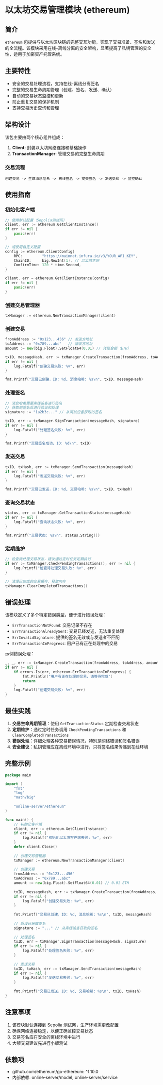 # 以太坊交易管理模块 (ethereum)

## 简介

`ethereum` 包提供与以太坊区块链的完整交互功能，实现了交易准备、签名和发送的全流程。该模块采用在线-离线分离的安全架构，显著提高了私钥管理的安全性，适用于加密资产托管系统。

## 主要特性

- 安全的交易处理流程，支持在线-离线分离签名
- 完整的交易生命周期管理（创建、签名、发送、确认）
- 自动的交易状态监控和更新
- 防止重复交易的保护机制
- 支持交易历史查询和管理

## 架构设计

该包主要由两个核心组件组成：

1. **Client**: 封装以太坊网络连接和基础操作
2. **TransactionManager**: 管理交易的完整生命周期

### 交易流程

```
创建交易 -> 生成消息哈希 -> 离线签名 -> 提交签名 -> 发送交易 -> 监控确认
```

## 使用指南

### 初始化客户端

```go
// 使用默认配置（Sepolia测试网）
client, err := ethereum.GetClientInstance()
if err != nil {
    panic(err)
}

// 或使用自定义配置
config := ethereum.ClientConfig{
    RPC:         "https://mainnet.infura.io/v3/YOUR_API_KEY",
    ChainID:     big.NewInt(1), // 以太坊主网
    ConfirmTime: 120 * time.Second,
}

client, err = ethereum.GetClientInstance(config)
if err != nil {
    panic(err)
}
```

### 创建交易管理器

```go
txManager := ethereum.NewTransactionManager(client)
```

### 创建交易

```go
fromAddress := "0x123...456" // 发送方地址
toAddress := "0x789...abc"   // 接收方地址
amount := new(big.Float).SetFloat64(0.01) // 转账金额（ETH）

txID, messageHash, err := txManager.CreateTransaction(fromAddress, toAddress, amount)
if err != nil {
    log.Fatalf("创建交易失败: %v", err)
}

fmt.Printf("交易已创建，ID: %d, 消息哈希: %s\n", txID, messageHash)
```

### 处理签名

```go
// 消息哈希需要离线设备进行签名
// 获取到签名后进行验证和处理
signature := "1a2b3c..." // 从离线设备获取的签名

txID, err := txManager.SignTransaction(messageHash, signature)
if err != nil {
    log.Fatalf("处理签名失败: %v", err)
}

fmt.Printf("交易签名成功，ID: %d\n", txID)
```

### 发送交易

```go
txID, txHash, err := txManager.SendTransaction(messageHash)
if err != nil {
    log.Fatalf("发送交易失败: %v", err)
}

fmt.Printf("交易已发送，ID: %d, 交易哈希: %s\n", txID, txHash)
```

### 查询交易状态

```go
status, err := txManager.GetTransactionStatus(messageHash)
if err != nil {
    log.Fatalf("查询状态失败: %v", err)
}

fmt.Printf("交易状态: %s\n", status.String())
```

### 定期维护

```go
// 检查待处理交易状态，建议通过定时任务定期执行
if err := txManager.CheckPendingTransactions(); err != nil {
    log.Printf("检查待处理交易失败: %v", err)
}

// 清理已完成的交易缓存，释放内存
txManager.ClearCompletedTransactions()
```

## 错误处理

该模块定义了多个特定错误类型，便于进行错误处理：

- `ErrTransactionNotFound`: 交易记录不存在
- `ErrTransactionAlreadySent`: 交易已经发送，无法重复处理
- `ErrInvalidSignature`: 提供的签名无效或与发送者不匹配
- `ErrTransactionInProgress`: 用户已有正在处理中的交易

示例错误处理：

```go
_, _, err := txManager.CreateTransaction(fromAddress, toAddress, amount)
if err != nil {
    if errors.Is(err, ethereum.ErrTransactionInProgress) {
        fmt.Println("用户有正在处理的交易，请等待完成")
        return
    }
    log.Fatalf("创建交易失败: %v", err)
}
```

## 最佳实践

1. **交易生命周期管理**：使用 `GetTransactionStatus` 定期检查交易状态
2. **定期维护**：通过定时任务调用 `CheckPendingTransactions` 和 `ClearCompletedTransactions`
3. **错误处理**：详细处理各种交易错误情况，特别是网络错误和签名错误
4. **安全建议**：私钥管理应在离线环境中进行，只将签名结果传递到在线环境

## 完整示例

```go
package main

import (
    "fmt"
    "log"
    "math/big"
    
    "online-server/ethereum"
)

func main() {
    // 初始化客户端
    client, err := ethereum.GetClientInstance()
    if err != nil {
        log.Fatalf("初始化以太坊客户端失败: %v", err)
    }
    defer client.Close()
    
    // 创建交易管理器
    txManager := ethereum.NewTransactionManager(client)
    
    // 创建交易
    fromAddress := "0x123...456"
    toAddress := "0x789...abc"
    amount := new(big.Float).SetFloat64(0.01) // 0.01 ETH
    
    txID, messageHash, err := txManager.CreateTransaction(fromAddress, toAddress, amount)
    if err != nil {
        log.Fatalf("创建交易失败: %v", err)
    }
    
    fmt.Printf("交易已创建，ID: %d, 消息哈希: %s\n", txID, messageHash)
    
    // 假设已获取签名
    signature := "..." // 从离线设备获取的签名
    
    // 处理签名
    txID, err = txManager.SignTransaction(messageHash, signature)
    if err != nil {
        log.Fatalf("处理签名失败: %v", err)
    }
    
    // 发送交易
    txID, txHash, err := txManager.SendTransaction(messageHash)
    if err != nil {
        log.Fatalf("发送交易失败: %v", err)
    }
    
    fmt.Printf("交易已发送，ID: %d, 交易哈希: %s\n", txID, txHash)
}
```

## 注意事项

1. 该模块默认连接到 Sepolia 测试网，生产环境需更改配置
2. 确保网络连接稳定，以便正确监控交易状态
3. 交易签名应在安全的离线环境中进行
4. 大额交易建议先进行小额测试

## 依赖项

- github.com/ethereum/go-ethereum: ^1.10.0
- 内部依赖: online-server/model, online-server/service